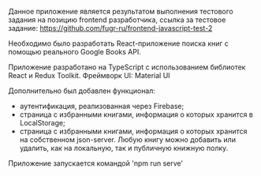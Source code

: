 Данное приложение является результатом выполнения тестового задания на позицию frontend разработчика, ссылка за тестовое задание:
https://github.com/fugr-ru/frontend-javascript-test-2

Необходимо было разработать React-приложение поиска книг с помощью реального Google Books API.

Приложение разработано на TypeScript с использованием библиотек React и Redux Toolkit. Фреймворк UI: Material UI

Дополнительно был добавлен функционал:
- аутентификация, реализованная через Firebase;
- страница с избранными книгами, информация о которых хранится в LocalStorage;
- страница с избранными книгами, информация о которых хранится на собственном json-server.
Любую книгу можно добавить или удалить, как на локальную, так и публичную книжную полку. 

Приложение запускается командой 'npm run serve'


